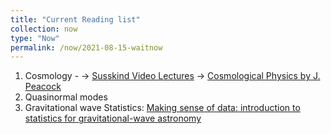 ```yaml
---
title: "Current Reading list"
collection: now
type: "Now"
permalink: /now/2021-08-15-waitnow
---
```


1. Cosmology - -> [Susskind Video Lectures](https://youtube.com/playlist?list=PLvh0vlLitZ7c8Avsn6gUaWX05uD5cedO-)
               -> [Cosmological Physics by J. Peacock](https://www.cambridge.org/core/books/cosmological-physics/3EA0C68658270C9C3CC48E07A035C327)
2. Quasinormal modes
3. Gravitational wave Statistics: [Making sense of data: introduction to statistics for gravitational-wave astronomy](https://imprs-gw-lectures.aei.mpg.de/potsdam-2019/)
